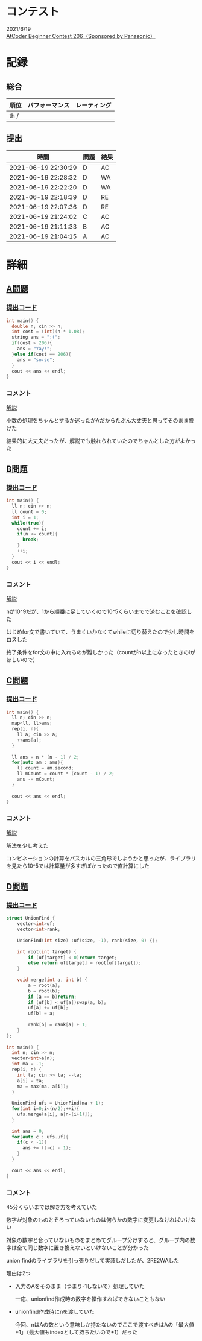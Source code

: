 # コンテスト
2021/6/19<br>
[AtCoder Beginner Contest 206（Sponsored by Panasonic）](https://atcoder.jp/contests/abc206)

# 記録
## 総合
|  順位  |  パフォーマンス  | レーティング |
| ---- | ---- | ---- |
|  th /   |    |  |

## 提出
|  時間  |  問題  | 結果 |
| ---- | ---- | ---- |
| 2021-06-19 22:30:29 | D | AC |
| 2021-06-19 22:28:32 | D | WA |
| 2021-06-19 22:22:20 | D | WA |
| 2021-06-19 22:18:39 | D | RE |
| 2021-06-19 22:07:36 | D | RE |
| 2021-06-19 21:24:02 | C | AC |
| 2021-06-19 21:11:33 | B | AC |
| 2021-06-19 21:04:15 | A | AC |


# 詳細
## [A問題](https://atcoder.jp/contests/abc206/tasks/abc206_a)
### [提出コード](https://atcoder.jp/contests/abc206/submissions/23575648)
```c++
int main() {
  double n; cin >> n;
  int cost = (int)(n * 1.08);
  string ans = ":(";
  if(cost < 206){
    ans = "Yay!";
  }else if(cost == 206){
    ans = "so-so";
  }
  cout << ans << endl;
}
```

### コメント
[解説]()

小数の処理をちゃんとするか迷ったがAだからたぶん大丈夫と思ってそのまま投げた

結果的に大丈夫だったが、解説でも触れられていたのでちゃんとした方がよかった


## [B問題](https://atcoder.jp/contests/abc206/tasks/abc206_b)
### [提出コード](https://atcoder.jp/contests/abc206/submissions/23586969)
```c++
int main() {
  ll n; cin >> n; 
  ll count = 0;
  int i = 1;
  while(true){
    count += i;
    if(n <= count){
      break;
    }
    ++i;
  }
  cout << i << endl;
}
```

### コメント
[解説]()

nが10^9だが、1から順番に足していくので10^5くらいまでで済むことを確認した

はじめfor文で書いていて、うまくいかなくてwhileに切り替えたので少し時間をロスした

終了条件をfor文の中に入れるのが難しかった（countがn以上になったときのiがほしいので）


## [C問題](https://atcoder.jp/contests/abc206/tasks/abc206_c)
### [提出コード](https://atcoder.jp/contests/abc206/submissions/23596025)
```c++
int main() {
  ll n; cin >> n;
  map<ll, ll>ams;
  rep(i, n){
    ll a; cin >> a;
    ++ams[a];
  }
 
  ll ans = n * (n - 1) / 2;
  for(auto am : ams){
    ll count = am.second;
    ll mCount = count * (count - 1) / 2;
    ans -= mCount; 
  }
 
  cout << ans << endl;
}
```

### コメント
[解説]()

解法を少し考えた

コンビネーションの計算をパスカルの三角形でしようかと思ったが、ライブラリを見たら10^5では計算量が多すぎぽかったので直計算にした


## [D問題](https://atcoder.jp/contests/abc206/tasks/abc206_d)
### [提出コード](https://atcoder.jp/contests/abc206/submissions/23618639)

```c++
struct UnionFind {
	vector<int>uf;
	vector<int>rank;
 
	UnionFind(int size) :uf(size, -1), rank(size, 0) {};
 
	int root(int target) {
		if (uf[target] < 0)return target;
		else return uf[target] = root(uf[target]);
	}
 
	void merge(int a, int b) {
		a = root(a);
		b = root(b);
		if (a == b)return;
		if (uf[b] < uf[a])swap(a, b);
		uf[a] += uf[b];
		uf[b] = a;
 
		rank[b] = rank[a] + 1;
	}
};
 
int main() {
  int n; cin >> n;
  vector<int>a(n);
  int ma = -1;
  rep(i, n) {
    int ta; cin >> ta; --ta;
    a[i] = ta;
    ma = max(ma, a[i]);
  }
 
  UnionFind ufs = UnionFind(ma + 1);
  for(int i=0;i<(n/2);++i){
    ufs.merge(a[i], a[n-(i+1)]);
  }
 
  int ans = 0;
  for(auto c : ufs.uf){
    if(c < -1){
      ans += ((-c) - 1);
    }
  }
 
  cout << ans << endl;
}
```



### コメント

45分くらいまでは解き方を考えていた

数字が対象のものとそろっていないものは何らかの数字に変更しなければいけない

対象の数字と合っていないものをまとめてグループ分けすると、グループ内の数字は全て同じ数字に置き換えないといけないことが分かった

union findのライブラリを引っ張りだして実装しだしたが、2RE2WAした

理由は2つ

* 入力のAをそのまま（つまり-1しないで）処理していた

  一応、unionfind作成時の数字を操作すればできないこともない

* unionfind作成時にnを渡していた

  今回、nはAの数という意味しか持たないのでここで渡すべきはAの「最大値+1」（最大値もindexとして持ちたいので+1）だった

